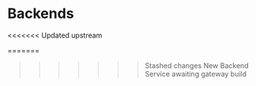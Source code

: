 # Backends
<<<<<<< Updated upstream

=======
>>>>>>> Stashed changes
New Backend Service awaiting gateway build
